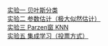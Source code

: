 
[实验一 贝叶斯分类](https://chengwenwu.github.io/ML/bayes) <br>
[实验二 参数估计（极大似然估计）](https://chengwenwu.github.io/ML/PE)<br>
[实验三 Parzen窗 KNN](https://chengwenwu.github.io/ML/NPE)<br>
[实验五 集成学习（投票方式）](https://chengwenwu.github.io/ML/集成学习)<br>
